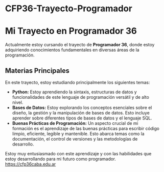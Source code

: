 # CFP36-Trayecto-Programador

# Mi Trayecto en Programador 36

Actualmente estoy cursando el trayecto de **Programador 36**, donde estoy adquiriendo conocimientos fundamentales en diversas áreas de la programación.

## Materias Principales

En este trayecto, estoy estudiando principalmente los siguientes temas:

* **Python:** Estoy aprendiendo la sintaxis, estructuras de datos y funcionalidades de este lenguaje de programación versátil y de alto nivel.
* **Bases de Datos:** Estoy explorando los conceptos esenciales sobre el diseño, la gestión y la manipulación de bases de datos. Esto incluye aprender sobre diferentes tipos de bases de datos y el lenguaje SQL.
* **Buenas Prácticas de Programación:** Un aspecto crucial de mi formación es el aprendizaje de las buenas prácticas para escribir código limpio, eficiente, legible y mantenible. Esto abarca temas como la documentación, el control de versiones y las metodologías de desarrollo.

Estoy muy entusiasmado con este aprendizaje y con las habilidades que estoy desarrollando para mi futuro como programador.
https://cfp36caba.edu.ar
